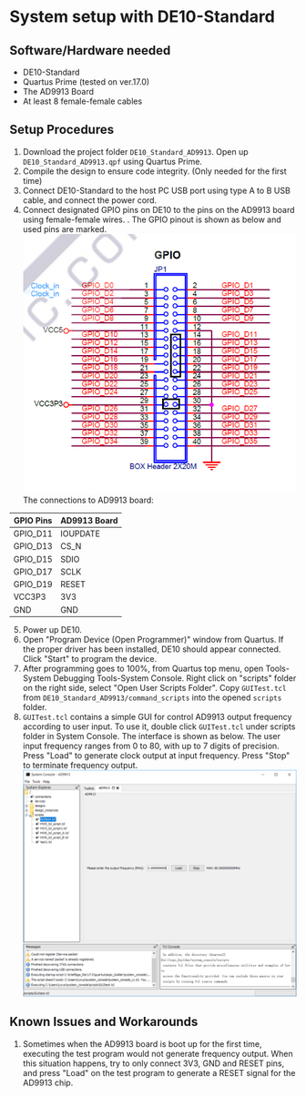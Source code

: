 # System setup with DE10-Standard
## Software/Hardware needed
* DE10-Standard
* Quartus Prime (tested on ver.17.0)
* The AD9913 Board
* At least 8 female-female cables
## Setup Procedures
1. Download the project folder `DE10_Standard_AD9913`. Open up `DE10_Standard_AD9913.qpf` using Quartus Prime.
2. Compile the design to ensure code integrity. (Only needed for the first time)
3. Connect DE10-Standard to the host PC USB port using type A to B USB cable, and connect the power cord.
4. Connect designated GPIO pins on DE10 to the pins on the AD9913 board using female-female wires. . 
The GPIO pinout is shown as below and used pins are marked. <br/>
![DE10 GPIO Pinout](de10gpio.PNG) <br/>
The connections to AD9913 board:  

| GPIO Pins | AD9913 Board |
|-----------|--------------|
| GPIO_D11  | IOUPDATE     |
| GPIO_D13  | CS_N         |
| GPIO_D15  | SDIO         |
| GPIO_D17  | SCLK         |
| GPIO_D19  | RESET        |
| VCC3P3    | 3V3          |
| GND       | GND          |
5. Power up DE10.
6. Open "Program Device (Open Programmer)" window from Quartus. 
If the proper driver has been installed, DE10 should appear connected. 
Click "Start" to program the device.
7. After programming goes to 100%, from Quartus top menu, open Tools-System Debugging Tools-System Console. 
Right click on "scripts" folder on the right side, select "Open User Scripts Folder". 
Copy `GUITest.tcl` from `DE10_Standard_AD9913/command_scripts` into the opened `scripts` folder.
8. `GUITest.tcl` contains a simple GUI for control AD9913 output frequency according to user input. 
To use it, double click `GUITest.tcl` under scripts folder in System Console. 
The interface is shown as below. 
The user input frequency ranges from 0 to 80, with up to 7 digits of precision. 
Press "Load" to generate clock output at input frequency. Press "Stop" to terminate frequency output.
<br/>![GUITest](gui_test.PNG) <br/>

## Known Issues and Workarounds
1. Sometimes when the AD9913 board is boot up for the first time, executing the test program would not generate frequency output. 
When this situation happens, try to only connect 3V3, GND and RESET pins, and press "Load" on the test program to generate a RESET signal for the AD9913 chip.



 
